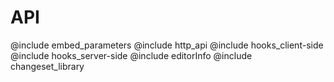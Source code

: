 # API
@include embed_parameters
@include http_api
@include hooks_client-side
@include hooks_server-side
@include editorInfo
@include changeset_library